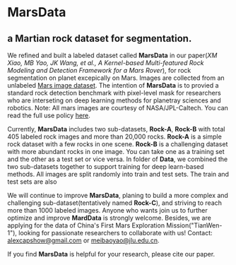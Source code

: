 # MarsData
## a Martian rock dataset for segmentation.
We refined and built a labeled dataset called **MarsData** in our paper(*XM Xiao, MB Yao, JK Wang, et al., A Kernel-based Multi-featured Rock Modeling and Detection Framework for a Mars Rover*), for rock segmentation on planet excepically on Mars. Images are collected from an unlabeled [Mars image dataset](https://dominikschmidt.xyz/mars32k/). The intention of **MarsData** is to provied a standard rock detection benchmark with pixel-level mask for researchers who are interseting on deep learning methods for planetray sciences and robotics. Note: All mars images are courtesy of NASA/JPL-Caltech. You can read the full use policy [here](https://www.jpl.nasa.gov/jpl-image-use-policy).

Currently, **MarsData** includes two sub-datasets, **Rock-A**, **Rock-B** with total 405 labeled rock images and more than 20,000 rocks. **Rock-A** is a simple rock dataset with a few rocks in one scene. **Rock-B** is a challenging dataset with more abundant rocks in one image. You can take one as a training set and the other as a test set or vice versa. In folder of **Data**, we combined the two sub-datasets together to support training for deep learn-based methods. All images are split randomly into train and test sets. The train and test sets are also 

We will continue to improve **MarsData**, planing to build a more complex and challenging sub-dataset(tentatively named **Rock-C**), and striving to reach more than 1000 labeled images. Anyone who wants join us to further optimize and improve **MardData** is strongly welcome. Besides, we are applying for the data of China's First Mars Exploration Mission("TianWen-1"), looking for passionate researchers to collaborate with us! Contact: alexcapshow@gmail.com or meibaoyao@jlu.edu.cn. 

If you find **MarsData** is helpful for your research, please cite our paper.

